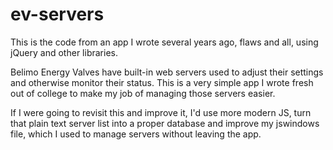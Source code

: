 # ev-servers

This is the code from an app I wrote several years ago, flaws and all, using jQuery and other libraries.

Belimo Energy Valves have built-in web servers used to adjust their settings and otherwise monitor their status. 
This is a very simple app I wrote fresh out of college to make my job of managing those servers easier.

If I were going to revisit this and improve it, I'd use more modern JS, turn that plain text server list into a proper 
database and improve my jswindows file, which I used to manage servers without leaving the app.